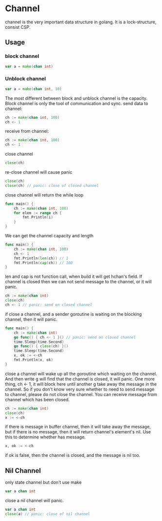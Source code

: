 # Channel

channel is the very important data structure in golang. It is a lock-structure, consist CSP.

## Usage
### block channel
```go
var a = make(chan int)
```
### Unblock channel
```go
var a = make(chan int, 10)
```
The most different between block and unblock channel is the capacity. Block channel is only the tool of communication and sync.
send data to channel:
```go
ch := make(chan int, 100)
ch <- 1
```
receive from channel:
```go
ch := make(chan int, 100)
ch <- 1
```
close channel
```go
close(ch)
```
re-close channel will cause panic
```go
close(ch)
close(ch) // panic: close of closed channel
```
close channel will return the while loop
```go
func main() {
    ch := make(chan int, 100)
    for elem := range ch {
        fmt.Println(i)
    }
}
```
We can get the channel capacity and length 
```go
func main() {
    ch := make(chan int, 100)
    ch <- 1
    fmt.Println(len(ch)) // 1
    fmt.Println(cap(ch)) // 100
}
```
len and cap is not function call, when build it will get hchan's field.
If channel is closed then we can not send message to the channel, or it will panic.
```go
ch := make(chan int)
close(ch)
ch <- 1 // panic: send on closed channel
```
if close a channel, and a sender goroutine is waiting on the  blocking channel, then it will panic. 
```go
func main() {
    ch := make(chan int)
    go func() { ch <- 1 }() // panic: send on closed channel
    time.Sleep(time.Second)
    go func() { close(ch) }()
    time.Sleep(time.Second)
    x, ok := <-ch
    fmt.Println(x, ok)
}
```
close a channel will wake up all the goroutine which waiting on the channel. And then write g will find that the channel is closed, it will panic. One more thing, ch <- 1, it will block here until another g take away the message in the channel.
So if you don't know very sure whether to need to send message to channel, please do not close the channel.
You can receive message from channel which has been closed. 
```go
ch := make(chan int)
close(ch)
x := <-ch
```
if there is message in buffer channel, then it will take away the message, but if there is no message, then it will return channel's element's nil. Use this to determine whether has message.
```go
x, ok := <-ch
```
if ok is false, then the channel is closed, and the message is nil too.
## Nil Channel
only state channel but don't use make 
```go
var a chan int
```
close a nil channel will panic.
```go
var a chan int
close(a) // panic: close of nil channel
```

<!--stackedit_data:
eyJoaXN0b3J5IjpbMjEzNTc1ODExNSw0NDMyMzczODksMTEzNT
QyODAzNSwtMTU4NDQxODUzMywxMjIyODcwOTcxLDk1MjczNzI3
MCwtMTcyNTMwMTYzNCwtMTQzNDc1NjcyM119
-->